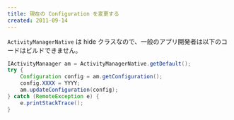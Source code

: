 ```yaml
---
title: 現在の Configuration を変更する
created: 2011-09-14
---
```


`ActivityManagerNative` は hide クラスなので、一般のアプリ開発者は以下のコードはビルドできません。

```java
IActivityManaager am = ActivityManagerNative.getDefault();
try {
    Configuration config = am.getConfiguration();
    config.XXXX = YYYY;
    am.updateConfiguration(config);
} catch (RemoteException e) {
    e.printStackTrace();
}
```

